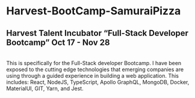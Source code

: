 # Harvest-BootCamp-SamuraiPizza

## Harvest Talent Incubator “Full-Stack Developer Bootcamp”         Oct 17 - Nov 28 
<br />
This is specifically for the Full-Stack developer Bootcamp. 
I have been exposed to the cutting edge technologies that emerging companies are using through a guided experience in building a web application. 
This includes: React, NodeJS, TypeScript, Apollo GraphQL, MongoDB, Docker, MaterialUI, GIT, Yarn, and Jest.
